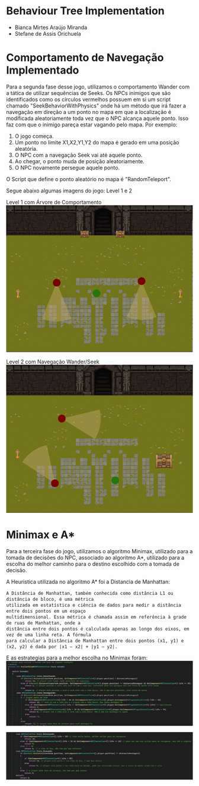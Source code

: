 # Behaviour Tree Implementation
- Bianca Mirtes Araújo Miranda
- Stefane de Assis Orichuela

# Comportamento de Navegação Implementado
Para a segunda fase desse jogo, utilizamos o comportamento Wander com a tática de utilizar sequências de Seeks. 
Os NPCs inimigos que são identificados como os círculos vermelhos possuem em si um script chamado "SeekBehaviorWithPhysics" onde há um método que irá fazer 
a navegação em direção a um ponto no mapa em que a localização é modificada aleatoriamente toda vez que o NPC alcança aquele ponto. Isso faz com que o inimigo pareça estar 
vagando pelo mapa. 
Por exemplo: 
1. O jogo começa.
2. Um ponto no limite X1,X2,Y1,Y2 do mapa é gerado em uma posição aleatória.
3. O NPC com a navegação Seek vai até aquele ponto.
4. Ao chegar, o ponto muda de posição aleatoriamente.
5. O NPC novamente persegue aquele ponto. 

O Script que define o ponto aleatório no mapa é "RandomTeleport". 

Segue abaixo algumas imagens do jogo: Level 1 e 2

Level 1 com Árvore de Comportamento
![level1](Assets/NPCIBTREE.png)

Level 2 com Navegação Wander/Seek
![level2](Assets/NPWANDERSEEK.png)

# Minimax e A*
Para a terceira fase do jogo, utilizamos o algoritmo Minimax, utilizado para a tomada de decisões do NPC, associado ao algoritmo A*, utilizado para a escolha do melhor caminho para o destino escolhido com a tomada de decisão.

A Heuristica utilizada no algoritmo A* foi a Distancia de Manhattan:
```
A Distância de Manhattan, também conhecida como distância L1 ou distância de bloco, é uma métrica
utilizada em estatística e ciência de dados para medir a distância entre dois pontos em um espaço
multidimensional. Essa métrica é chamada assim em referência à grade de ruas de Manhattan, onde a
distância entre dois pontos é calculada apenas ao longo dos eixos, em vez de uma linha reta. A fórmula
para calcular a Distância de Manhattan entre dois pontos (x1, y1) e (x2, y2) é dada por |x1 – x2| + |y1 – y2|.
```
E as estrategias para a melhor escolha no Minimax foram:
![Minimax1](Assets/Captura%20de%20tela%202025-01-24%20000817.png)

![Minimax2](Assets/Captura%20de%20tela%202025-01-24%20000919.png)
